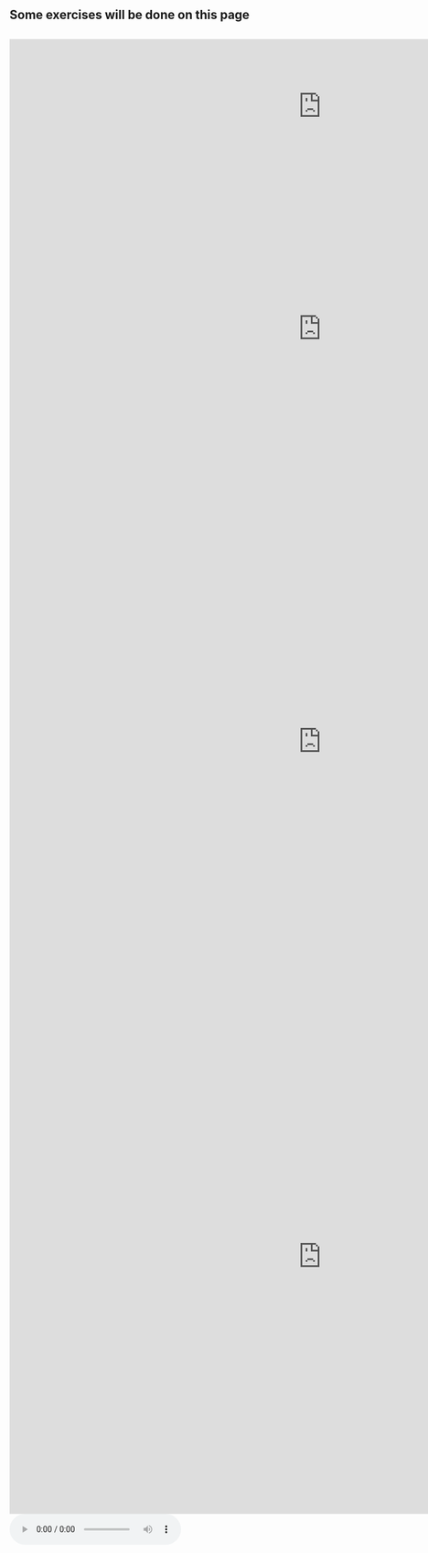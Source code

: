 <h2> Some exercises will be done on this page <h2>

<iframe src="https://h5p.org/h5p/embed/647992" width="1090" height="235" frameborder="0" allowfullscreen="allowfullscreen"></iframe><script src="https://h5p.org/sites/all/modules/h5p/library/js/h5p-resizer.js" charset="UTF-8"></script>


<iframe src="https://h5p.org/h5p/embed/648015" width="1090" height="543" frameborder="0" allowfullscreen="allowfullscreen"></iframe><script src="https://h5p.org/sites/all/modules/h5p/library/js/h5p-resizer.js" charset="UTF-8"></script>


<iframe src="https://h5p.org/h5p/embed/655288" width="1090" height="901" frameborder="0" allowfullscreen="allowfullscreen"></iframe><script src="https://h5p.org/sites/all/modules/h5p/library/js/h5p-resizer.js" charset="UTF-8"></script>


<iframe src="https://h5p.org/h5p/embed/655257" width="1090" height="901" frameborder="0" allowfullscreen="allowfullscreen"></iframe><script src="https://h5p.org/sites/all/modules/h5p/library/js/h5p-resizer.js" charset="UTF-8"></script>

<audio controls>
  <source src=https://camillefrancq.github.io/SML5202-Camillefrancq/assets/css/swimming%20audio.wav type="audio/wave">


</audio>
